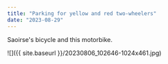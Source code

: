 ```yaml
---
title: "Parking for yellow and red two-wheelers"
date: "2023-08-29"
---
```


Saoirse's bicycle and this motorbike.

![]({{ site.baseurl }}/20230806_102646-1024x461.jpg)
